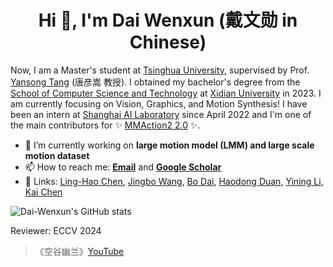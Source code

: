 <h1 align="center">Hi 👋, I'm Dai Wenxun (戴文勋 in Chinese)</h1>

Now, I am a Master's student at [Tsinghua University](https://www.tsinghua.edu.cn/), supervised by Prof. [Yansong Tang](https://andytang15.github.io/) (唐彦嵩 教授). I obtained my bachelor's degree from the [School of Computer Science and Technology](https://cs.xidian.edu.cn/) at [Xidian University](https://en.xidian.edu.cn/) in 2023. I am currently focusing on Vision, Graphics, and Motion Synthesis! I have been an intern at [Shanghai AI Laboratory](https://www.shlab.org.cn/) since April 2022 and I'm one of the main contributors for ✨ [MMAction2 2.0](https://github.com/open-mmlab/mmaction2) ✨.

- 🔭 I’m currently working on **large motion model (LMM) and large scale motion dataset**
- 📫 How to reach me: **[Email](mailto:wxdai2001@gmail.com)** and **[Google Scholar](https://scholar.google.com/citations?user=AyH6-I8AAAAJ&hl=zh-CN)**
- :two_men_holding_hands: Links: [Ling-Hao Chen](https://lhchen.top/), [Jingbo Wang](https://wangjingbo1219.github.io/), [Bo Dai](https://daibo.info/), [Haodong Duan](https://github.com/kennymckormick), [Yining Li](https://github.com/ly015), [Kai Chen](https://chenkai.site/)

![Dai-Wenxun's GitHub stats](https://github-readme-stats.vercel.app/api?username=Dai-Wenxun&theme=shades-of-purple&show_icons=true)

Reviewer: ECCV 2024

> 《空谷幽兰》[YouTube](https://www.youtube.com/watch?v=oq18ez0bzvw)
